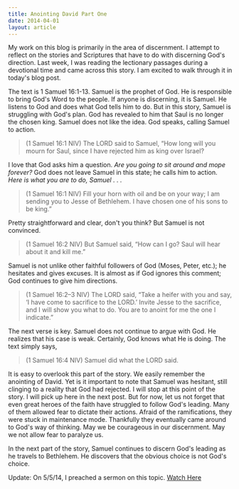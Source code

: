 ```yaml
---
title: Anointing David Part One
date: 2014-04-01
layout: article
---
```

 
My work on this blog is primarily in the area of discernment. I attempt to reflect on the stories and Scriptures that have to do with discerning God's direction. Last week, I was reading the lectionary passages during a devotional time and came across this story. I am excited to walk through it in today's blog post.

The text is 1 Samuel 16:1-13. Samuel is the prophet of God. He is responsible to bring God's Word to the people. If anyone is discerning, it is Samuel. He listens to God and does what God tells him to do. But in this story, Samuel is struggling with God's plan. God has revealed to him that Saul is no longer the chosen king. Samuel does not like the idea. God speaks, calling Samuel to action.

>(1 Samuel 16:1 NIV) The LORD said to Samuel, “How long will you mourn for Saul, since I have rejected him as king over Israel? 

I love that God asks him a question. *Are you going to sit around and mope forever?* God does not leave Samuel in this state; he calls him to action. *Here is what you are to do, Samuel . . .*

>(1 Samuel 16:1 NIV) Fill your horn with oil and be on your way; I am sending you to Jesse of Bethlehem. I have chosen one of his sons to be king.” 

Pretty straightforward and clear, don't you think? But Samuel is not convinced. 

>(1 Samuel 16:2 NIV) But Samuel said, “How can I go? Saul will hear about it and kill me.” 

Samuel is not unlike other faithful followers of God (Moses, Peter, etc.); he hesitates and gives excuses. It is almost as if God ignores this comment; God continues to give him directions. 

>(1 Samuel 16:2–3 NIV) The LORD said, “Take a heifer with you and say, ‘I have come to sacrifice to the LORD.’ Invite Jesse to the sacrifice, and I will show you what to do. You are to anoint for me the one I indicate.” 

The next verse is key. Samuel does not continue to argue with God. He realizes that his case is weak. Certainly, God knows what He is doing. The text simply says,

>(1 Samuel 16:4 NIV) Samuel did what the LORD said. 

It is easy to overlook this part of the story. We easily remember the anointing of David. Yet is it important to note that Samuel was hesitant, still clinging to a reality that God had rejected. I will stop at this point of the story. I will pick up here in the next post. But for now, let us not forget that even great heroes of the faith have struggled to follow God's leading. Many of them allowed fear to dictate their actions. Afraid of the ramifications, they were stuck in maintenance mode. Thankfully they eventually came around to God's way of thinking. May we be courageous in our discernment. May we not allow fear to paralyze us. 

In the next part of the story, Samuel continues to discern God's leading as he travels to Bethlehem. He discovers that the obvious choice is not God's choice.

Update: On 5/5/14, I preached a sermon on this topic. [Watch Here](http://fbcmuncie.org/video/2014/05/04/unlikely-hero/)

